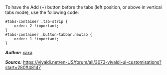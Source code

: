 To have the Add (+) button before the tabs (left position, or above in vertical tabs mode), use the following code:

    #tabs-container .tab-strip {
        order: 2 !important;
    }
    #tabs-container .button-tabbar.newtab {
        order: 1 !important;
    }
    
***Author:*** [xaxa](https://vivaldi.net/en-US/easysocial-dashboard/profile/495)

***Source:*** https://vivaldi.net/en-US/forum/all/3073-vivaldi-ui-customisations?start=280#48147
